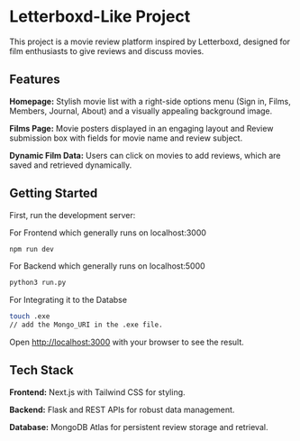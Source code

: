 # Letterboxd-Like Project

This project is a movie review platform inspired by Letterboxd, designed for film enthusiasts to give reviews and discuss movies. 

## Features
**Homepage:**
  Stylish movie list with a right-side options menu (Sign in, Films, Members, Journal, About) and a visually appealing background image.


**Films Page:**
  Movie posters displayed in an engaging layout and Review submission box with fields for movie name and review subject.


**Dynamic Film Data:**
  Users can click on movies to add reviews, which are saved and retrieved dynamically.


## Getting Started

First, run the development server:

For Frontend which generally runs on localhost:3000
```bash
npm run dev
```
For Backend which generally runs on localhost:5000
```bash
python3 run.py
```
For Integrating it to the Databse
```bash
touch .exe
// add the Mongo_URI in the .exe file. 
```

Open [http://localhost:3000](http://localhost:3000) with your browser to see the result.

## Tech Stack

**Frontend:** Next.js with Tailwind CSS for styling.

**Backend:** Flask and REST APIs for robust data management.

**Database:** MongoDB Atlas for persistent review storage and retrieval.
